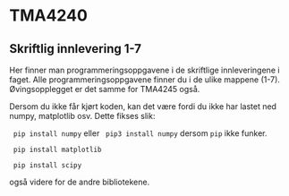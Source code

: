 # TMA4240

## Skriftlig innlevering 1-7
Her finner man programmeringsoppgavene i de skriftlige innleveringene i faget. Alle programmeringsoppgavene finner du i de ulike mappene (1-7).
Øvingsopplegget er det samme for TMA4245 også.

Dersom du ikke får kjørt koden, kan det være fordi du ikke har lastet ned numpy, matplotlib osv. Dette fikses slik:

``` pip install numpy``` eller ``` pip3 install numpy``` dersom ```pip``` ikke funker. 

``` pip install matplotlib```

``` pip install scipy```

også videre for de andre bibliotekene. 

